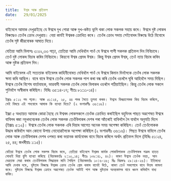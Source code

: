 ```yaml
---
title:  ঈশ্বৰ আৰু প্ৰতিফল
date:   29/01/2025
---
```


বাইবেলে আমাক দেখুৱাইছে যে ঈশ্বৰে দুখ পোৱা আৰু দুখ-কষ্টত ভুগি থকা লোক সকলক সহায় কৰে। ঈশ্বৰে দুষ্ট লোকৰ বিৰুদ্ধেও তেওঁৰ ক্ৰোধ দেখুৱায়। বেয়া কাৰ্যই ঈশ্বৰক ক্ৰোধিত কৰে। তেওঁৰ ক্ৰোধ সদায় সেইবোৰৰ বিৰুদ্ধে উঠে যিবোৰে তেওঁৰ সৃষ্ট জীৱবোৰক আঘাত দিয়ে।

যেতিয়া আমি বিলাপঃ ৩:৩২,৩৩ পঢ়ো, তেতিয়া আমি দেখিবলৈ পাওঁ যে ঈশ্বৰে পাপী সকলক প্ৰতিফল দিব নিবিচাৰে। তেওঁ দুষ্ট লোকৰ বিচাৰ কৰিব নিবিচাৰে। কিয়নো ঈশ্বৰ প্ৰেমৰ ঈশ্বৰ। কিন্তু ঈশ্বৰ প্ৰেমৰ ঈশ্বৰ, তেওঁ ন্যায় বিচাৰ কৰিব আৰু দুষ্টক প্ৰতিফল দিব।

আমি বাইবেলৰ এই সত্যতাক বাইবেলৰ কাহিনীবোৰত দেখিবলৈ পাওঁ যে ঈশ্বৰে কিমান দিনলৈকে তেওঁৰ লোক সকলক ক্ষমা কৰি আছিল। বাৰে বাৰে ঈশ্বৰে তেওঁৰ লোক সকলক পাপ কৰা বন্ধ কৰি তেওঁৰ ওচৰলৈ ঘূৰি আহিবলৈ সময় দিছিল। ঈশ্বৰে তেওঁৰ বিশেষ বাৰ্ত্তাবাহক, ভাৱবাদী সকলক তেওঁৰ লোক বিলাকৰ ওচৰলৈ পঠিয়াইছিল। কিন্তু তেওঁৰ লোক সকলে শুনিবলৈ অস্বীকাৰ কৰিছিল। যিৰিঃ ৩৫:১৪-১৭; গীতঃ ৮১:১১-১৪)।

`ইজ্ৰাঃ ৫:১২ পদ পঢ়ক। আৰু ৫১:২৪, ২৫, ৪৪ পদৰ সৈতে তুলনা কৰক। ঈশ্বৰে যিৰূচালেমক কিয় বিচাৰ কৰিলে, সেই বিষয়ে এই পদবোৰে আমাক কি ব্যাখ্যা দিয়ে? (২ বংশাৱলীঃ ৩৬:১৬)।`

ইজ্ৰা ৫ অধ্যায়ত আমাক কোৱা হৈছে যে ঈশ্বৰৰ লোকসকলে তেওঁক ক্ৰোধিত কৰাইছিল বহুদিনৰ পাছত অৱশেষত ঈশ্বৰে বাবিলৰ ৰজা নবুখদনেচৰক তেওঁৰ লোক সকলক তেওঁবিলাকৰ দেশৰ পৰা আঁতৰাই বাবিললৈ লৈ যাবলৈ অনুমতি দিলে (ইজ্ৰাঃ ৫:১২)। ঈশ্বৰে তেওঁৰ লোক সকলক এৰি দিয়াৰ আগেত অনেক সময় অপেক্ষা কৰিছিল। তেওঁ তেওঁলোকক উদ্ধাৰ কৰিবলৈ আন কোনো উপায় নোহোৱালৈকে অপেক্ষা কৰিছিল (২ বংশাৱলীঃ ৩৬:১৬)। পিছত ঈশ্বৰে বাবিলে তেওঁৰ লোক আৰু তেওঁবিলাকৰ দেশৰ ওপৰত কৰা ভয়ানক কাৰ্যবোৰৰ বাবে বিচাৰ কৰিলে অৰ্থাৎ প্ৰতিফল দিলে (যিৰিঃ ৫১:২৪, ২৫, ৪৪; জখৰীয়াঃ ১:১৫)।

`যেতিয়া ঈশ্বৰে তেওঁৰ লোক সকলৰ বিচাৰ কৰে, তেতিয়া বাইবেলে ঈশ্বৰৰ কাৰ্যক লোকবিলাকক তেওঁবিলাকৰ শত্ৰুৰ হাতত সোধাই দিয়া বুলি ব্যাখ্যা কৰিছে (বিচাৰকৰ্ত্তাঃ ২:১৩,১৪; গীতঃ ১০৬:৪১, ৪২)। কাৰণ ঈশ্বৰে তেওঁক নহয়, আন দেৱতাক সেৱা কৰাৰ তেওঁবিলাকৰ সিদ্ধান্তক মানি লৈছিল (বিচাৰকৰ্ত্তাঃ ১০:৬-১৬; দ্বিঃ বিৱৰণঃ ২৯:২৪-২৬)। ইতিমধ্যে আমি দেখাৰ দৰে, দুষ্টতাৰ বিৰুদ্ধে ঈশ্বৰৰ ক্ৰোধ তেওঁৰ প্ৰেম থকাৰ বাবেই উঠে, কাৰণ তেওঁ সকলোৰে বাবে উত্তম কামনা কৰে। দুষ্টতাৰ বিৰুদ্ধে ঈশ্বৰৰ ক্ৰোধে অৱশেষত তেওঁক আটাই পাপ আৰু দুষ্টতাক অনন্তকালৰ বাবে ধ্বংস কৰিবলৈ বাধ্য কৰিব।`